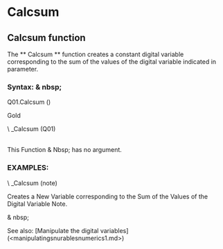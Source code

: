 # Calcsum

## Calcsum function

The ** Calcsum ** function creates a constant digital variable corresponding to the sum of the values ​​of the digital variable indicated in parameter.

### Syntax: & nbsp;

Q01.Calcsum ()

Gold

\ _Calcsum (Q01)

\
This Function & Nbsp; has no argument.

### EXAMPLES:

\ _Calcsum (note)

Creates a New Variable corresponding to the Sum of the Values ​​of the Digital Variable Note.

& nbsp;

See also: [Manipulate the digital variables] (<manipulatingsnurablesnumerics1.md>)
